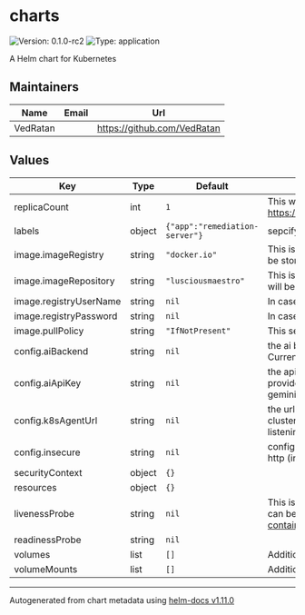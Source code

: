# charts

![Version: 0.1.0-rc2](https://img.shields.io/badge/Version-0.1.0--rc2-informational?style=flat-square) ![Type: application](https://img.shields.io/badge/Type-application-informational?style=flat-square)

A Helm chart for Kubernetes

## Maintainers

| Name | Email | Url |
| ---- | ------ | --- |
| VedRatan |  | <https://github.com/VedRatan> |

## Values

| Key | Type | Default | Description |
|-----|------|---------|-------------|
| replicaCount | int | `1` | This will set the replicaset count more information can be found here: https://kubernetes.io/docs/concepts/workloads/controllers/replicaset/ |
| labels | object | `{"app":"remediation-server"}` | sepcify labels to the deployment |
| image.imageRegistry | string | `"docker.io"` | This is the URL of the Docker registry where the container image will be stored. |
| image.imageRepository | string | `"lusciousmaestro"` | This is the name of the Docker repository where the container image will be stored. |
| image.registryUserName | string | `nil` | In case of private registry you can specify the registry user name. |
| image.registryPassword | string | `nil` | In case of private registry you can specify the registry password. |
| image.pullPolicy | string | `"IfNotPresent"` | This sets the pull policy for images. |
| config.aiBackend | string | `nil` | the ai backend to provide remediation ex: gemini, openai, cohere etc. Currently supported - gemini (optional) |
| config.aiApiKey | string | `nil` | the apiKey for the ai backend (required) (by default you need to provide the gemini api key if aiBackend field is left empty or set to gemini.) |
| config.k8sAgentUrl | string | `nil` | the url of the k8sAgent service to apply the remediated YAML in k8s-cluster. (required) ex: <ip>:<port> (omit the port field if k8s-agent service is listening on port 80) |
| config.insecure | string | `nil` | configure the remediation-service to use https (insecure: false) or http (insecure: true) to communicate to k8s-agent-service (optional) |
| securityContext | object | `{}` |  |
| resources | object | `{}` |  |
| livenessProbe | string | `nil` | This is to setup the liveness and readiness probes more information can be found here: https://kubernetes.io/docs/tasks/configure-pod-container/configure-liveness-readiness-startup-probes/ |
| readinessProbe | string | `nil` |  |
| volumes | list | `[]` | Additional volumes on the output Deployment definition. |
| volumeMounts | list | `[]` | Additional volumeMounts on the output Deployment definition. |

----------------------------------------------
Autogenerated from chart metadata using [helm-docs v1.11.0](https://github.com/norwoodj/helm-docs/releases/v1.11.0)
